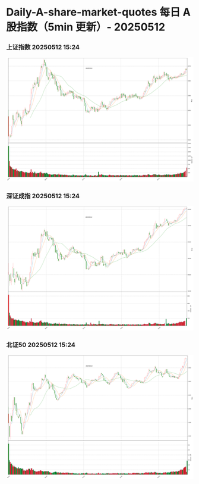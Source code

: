 
# Daily-A-share-market-quotes 每日 A 股指数（5min 更新）- 20250512

### 上证指数 20250512 15:24
![](./fig/2025/5/20250512-sh000001.png)

### 深证成指 20250512 15:24
![](./fig/2025/5/20250512-sz399001.png)

### 北证50 20250512 15:24
![](./fig/2025/5/20250512-bj899050.png)
